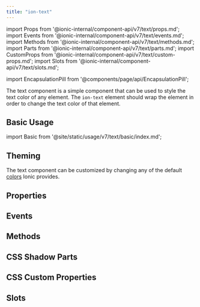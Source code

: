 ```yaml
---
title: "ion-text"
---
```

import Props from '@ionic-internal/component-api/v7/text/props.md';
import Events from '@ionic-internal/component-api/v7/text/events.md';
import Methods from '@ionic-internal/component-api/v7/text/methods.md';
import Parts from '@ionic-internal/component-api/v7/text/parts.md';
import CustomProps from '@ionic-internal/component-api/v7/text/custom-props.md';
import Slots from '@ionic-internal/component-api/v7/text/slots.md';

<head>
  <title>ion-text: Ionic App Component to Style or Change Text Color</title>
  <meta name="description" content="ion-text is a simple app component that can be used to style the text color of any element. Learn how ion-text wraps elements in order to change the text color." />
</head>

import EncapsulationPill from '@components/page/api/EncapsulationPill';

<EncapsulationPill type="shadow" />

The text component is a simple component that can be used to style the text color of any element. The `ion-text` element should wrap the element in order to change the text color of that element.

## Basic Usage

import Basic from '@site/static/usage/v7/text/basic/index.md';

<Basic />


## Theming

The text component can be customized by changing any of the default [colors](/docs/guide/theming/colors) Ionic provides.

## Properties
<Props />

## Events
<Events />

## Methods
<Methods />

## CSS Shadow Parts
<Parts />

## CSS Custom Properties
<CustomProps />

## Slots
<Slots />